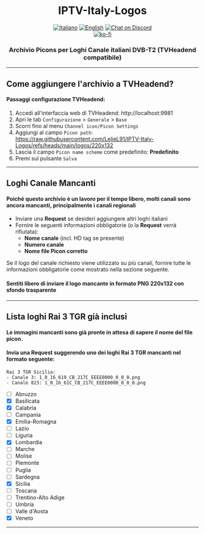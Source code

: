 <h1 align="center">IPTV-Italy-Logos</h1>
<!--
  [![it](https://img.shields.io/badge/lang-it-blue.svg)](https://github.com/LelieL91/IPTV-Italy-Logos/blob/main/README.md)
  [![en](https://img.shields.io/badge/lang-en-red.svg)](https://github.com/LelieL91/IPTV-Italy-Logos/blob/main/README.en.md)
  [![](https://img.shields.io/discord/726791153483120680?logo=discord&logoColor=white)](https://discord.gg/6hwgFZaVuT)
-->
<p align="center">
  <a href="https://github.com/LelieL91/IPTV-Italy-Logos/blob/main/README.md">
    <img src="https://img.shields.io/badge/lang-it-blue.svg"
      alt="Italiano"></a>
  <a href="https://github.com/LelieL91/IPTV-Italy-Logos/blob/main/README.en.md">
    <img src="https://img.shields.io/badge/lang-en-red.svg"
      alt="English"></a>
  <a href="https://discord.gg/6hwgFZaVuT">
    <img src="https://img.shields.io/discord/726791153483120680?logo=discord&logoColor=white"
      alt="Chat on Discord"></a>
  <br>
  <a href="https://ko-fi.com/leliel91">
    <img src="https://ko-fi.com/img/githubbutton_sm.svg"
      alt="ko-fi"></a>
</p>
<!--
[![](https://dcbadge.limes.pink/api/server/6hwgFZaVuT)](https://discord.gg/6hwgFZaVuT)
[![](https://dcbadge.limes.pink/api/server/6hwgFZaVuT?style=flat-square)](https://discord.gg/6hwgFZaVuT)
-->

<!-- ### Archivio Picons per Loghi Canale italiani DVB-T2 (TVHeadend compatibile) -->
<h3 align="center">Archivio Picons per Loghi Canale italiani DVB-T2 (TVHeadend compatibile)</h3>

---
<h2>Come aggiungere l'archivio a TVHeadend?</h2>

#### Passaggi configurazione TVHeadend:
1. Accedi all'interfaccia web di TVHeadend: http://localhost:9981
2. Apri le tab `Configurazione` > `Generale` > `Base`
3. Scorri fino al menu `Channel icon/Picon Settings`
4. Aggiungi al campo `Picon path`: https://raw.githubusercontent.com/LelieL91/IPTV-Italy-Logos/refs/heads/main/logos/220x132
5. Lascia il campo `Picon name scheme` come predefinito: **Predefinito**
6. Premi sul pulsante `Salva`
---
<h2>Loghi Canale Mancanti</h2>

#### Poiché questo archivio è un lavoro per il tempo libero, molti canali sono ancora mancanti, principalmente i canali regionali
- Inviare una **Request** se desideri aggiungere altri loghi italiani
- Fornire le seguenti informazioni obbligatorie (o la **Request** verrà rifiutata):
  - **Nome canale** (incl. HD tag se presente)
  - **Numero canale**
  - **Nome file Picon corretto**

Se il logo del canale richiesto viene utilizzato su più canali, fornire tutte le informazioni obbligatorie come mostrato nella sezione seguente.
#### Sentiti libero di inviare il logo mancante in formato PNG 220x132 con sfondo trasparente
---
<h2>Lista loghi Rai 3 TGR già inclusi</h2>

#### Le immagini mancanti sono già pronte in attesa di sapere il nome del file picon.
#### Invia una Request suggerendo uno dei loghi Rai 3 TGR mancanti nel formato seguente:
```
Rai 3 TGR Sicilia:
- Canale 3: 1_0_16_619_CB_217C_EEEE0000_0_0_0.png
- Canale 823: 1_0_16_61C_CB_217C_EEEE0000_0_0_0.png
```
- [ ] Abruzzo
- [x] Basilicata
- [x] Calabria
- [ ] Campania
- [x] Emilia-Romagna
- [ ] Lazio
- [ ] Liguria
- [x] Lombardia
- [ ] Marche
- [ ] Molise
- [ ] Piemonte
- [ ] Puglia
- [ ] Sardegna
- [x] Sicilia
- [ ] Toscana
- [ ] Trentino-Alto Adige
- [ ] Umbria
- [ ] Valle d'Aosta
- [x] Veneto
---
